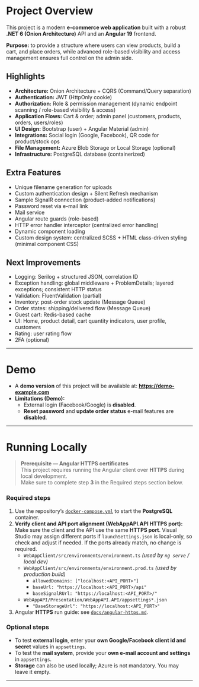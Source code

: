 # Project Overview
This project is a modern **e-commerce web application** built with a robust **.NET 6 (Onion Architecture)** API and an **Angular 19** frontend.  

**Purpose:** to provide a structure where users can view products, build a cart, and place orders, while advanced role-based visibility and access management ensures full control on the admin side.

## Highlights
- **Architecture:** Onion Architecture + CQRS (Command/Query separation)  
- **Authentication:** JWT (HttpOnly cookie)  
- **Authorization:** Role & permission management (dynamic endpoint scanning / role-based visibility & access)  
- **Application Flows:** Cart & order; admin panel (customers, products, orders, users/roles)  
- **UI Design:** Bootstrap (user) + Angular Material (admin)  
- **Integrations:** Social login (Google, Facebook), QR code for product/stock ops  
- **File Management:** Azure Blob Storage or Local Storage (optional)  
- **Infrastructure:** PostgreSQL database (containerized)

## Extra Features
- Unique filename generation for uploads  
- Custom authentication design + Silent Refresh mechanism  
- Sample SignalR connection (product-added notifications)  
- Password reset via e-mail link  
- Mail service  
- Angular route guards (role-based)  
- HTTP error handler interceptor (centralized error handling)  
- Dynamic component loading  
- Custom design system: centralized SCSS + HTML class-driven styling (minimal component CSS)

## Next Improvements
- Logging: Serilog + structured JSON, correlation ID  
- Exception handling: global middleware + ProblemDetails; layered exceptions; consistent HTTP status  
- Validation: FluentValidation (partial)  
- Inventory: post-order stock update (Message Queue)  
- Order states: shipping/delivered flow (Message Queue)  
- Guest cart: Redis-based cache  
- UI: Home, product detail, cart quantity indicators, user profile, customers  
- Rating: user rating flow  
- 2FA (optional)

---

# Demo
- A **demo version** of this project will be available at: **https://demo-example.com**  
- **Limitations (Demo):**
  - External login (Facebook/Google) is **disabled**.  
  - **Reset password** and **update order status** e-mail features are **disabled**.  

---

# Running Locally
> **Prerequisite — Angular HTTPS certificates**  
> This project requires running the Angular client over **HTTPS** during local development.  
> Make sure to complete step **3** in the Required steps section below.

### Required steps
1. Use the repository’s [`docker-compose.yml`](./docker-compose.yml) to start the **PostgreSQL** container.  
2. **Verify client and API port alignment (WebAppAPI.API HTTPS port):**  
   Make sure the client and the API use the same **HTTPS port**. Visual Studio may assign different ports if `launchSettings.json` is local-only, so check and adjust if needed. If the ports already match, no change is required.  
   - `WebAppClient/src/environments/environment.ts` *(used by `ng serve` / local dev)*  
   - `WebAppClient/src/environments/environment.prod.ts` *(used by production build)*  
     - `allowedDomains: ["localhost:<API_PORT>"]`  
     - `baseUrl: "https://localhost:<API_PORT>/api"`  
     - `baseSignalRUrl: "https://localhost:<API_PORT>/"`  
   - `WebAppAPI/Presentation/WebAppAPI.API/appsettings*.json`  
     - `"BaseStorageUrl": "https://localhost:<API_PORT>"`
3. Angular **HTTPS** run guide: see [`docs/angular-https.md`](docs/angular-https.md).

### Optional steps
- To test **external login**, enter your **own Google/Facebook client id and secret** values in `appsettings`.  
- To test the **mail system**, provide your **own e-mail account and settings** in `appsettings`.  
- **Storage** can also be used locally; Azure is not mandatory. You may leave it empty.




---

